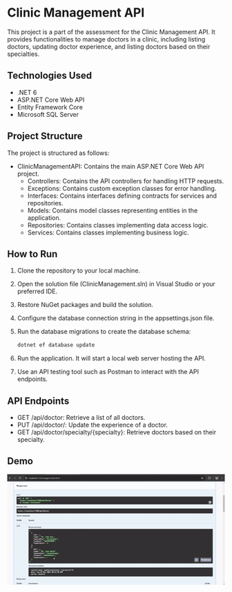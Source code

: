 # Clinic Management API

This project is a part of the assessment for the Clinic Management API. It provides functionalities to manage doctors in a clinic, including listing doctors, updating doctor experience, and listing doctors based on their specialties.

## Technologies Used

- .NET 6
- ASP.NET Core Web API
- Entity Framework Core
- Microsoft SQL Server

## Project Structure

The project is structured as follows:

- ClinicManagementAPI: Contains the main ASP.NET Core Web API project.
    - Controllers: Contains the API controllers for handling HTTP requests.
    - Exceptions: Contains custom exception classes for error handling.
    - Interfaces: Contains interfaces defining contracts for services and repositories.
    - Models: Contains model classes representing entities in the application.
    - Repositories: Contains classes implementing data access logic.
    - Services: Contains classes implementing business logic.


## How to Run

1. Clone the repository to your local machine.
2. Open the solution file (ClinicManagement.sln) in Visual Studio or your preferred IDE.
3. Restore NuGet packages and build the solution.
4. Configure the database connection string in the appsettings.json file.
5. Run the database migrations to create the database schema:

     ```bash
     dotnet ef database update
     ```

6. Run the application. It will start a local web server hosting the API.
7. Use an API testing tool such as Postman to interact with the API endpoints.

## API Endpoints

- GET /api/doctor: Retrieve a list of all doctors.
- PUT /api/doctor/: Update the experience of a doctor.
- GET /api/doctor/specialty/{specialty}: Retrieve doctors based on their specialty.

## Demo

![](./ClinicManagementSolution/ezgif-3-4bef4bf52d.gif)

